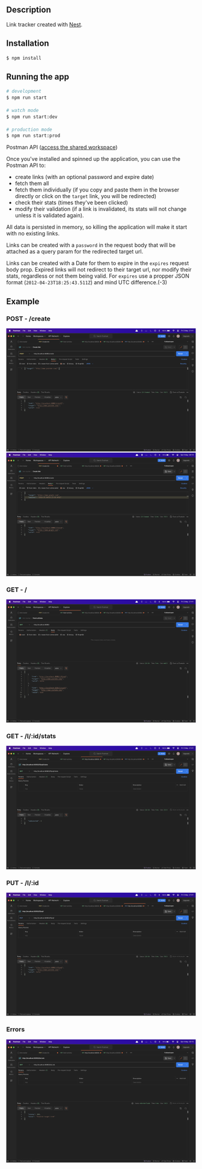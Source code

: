 ## Description

Link tracker created with [Nest](https://github.com/nestjs/nest).

## Installation

```bash
$ npm install
```

## Running the app

```bash
# development
$ npm run start

# watch mode
$ npm run start:dev

# production mode
$ npm run start:prod
```

Postman API ([access the shared workspace](https://www.postman.com/orbital-module-astronomer-66959558/workspace/link-tracker/overview))

Once you've installed and spinned up the application, you can use the Postman API to:
- create links (with an optional password and expire date)
- fetch them all
- fetch them individually (if you copy and paste them in the browser directly or click on the `target` link, you will be redirected)
- check their stats (times they've been clicked)
- modify their validation (if a link is invalidated, its stats will not change unless it is validated again).

All data is persisted in memory, so killing the application will make it start with no existing links.

Links can be created with a `password` in the request body that will be attached as a query param for the redirected target url.

Links can be created with a Date for them to expire in the `expires` request body prop. Expired links will not redirect to their target url, nor modify their stats, regardless or not them being valid. For `expires` use a propper JSON format (`2012-04-23T18:25:43.511Z`) and mind UTC difference.(-3)

## Example

### POST - /create

![Link creation](/public/POST.png)
![Link creation with expire](/public/POST-expires.png)

### GET - /

![Fetching all links](/public/GET-all-links.png)

### GET - /l/:id/stats

![Fetching a specific link stats](/public/GET-link-stats.png)

### PUT - /l/:id

![Modifying a links validation](/public/PUT.png)

### Errors

![Invalid link](/public/ERROR.png)
